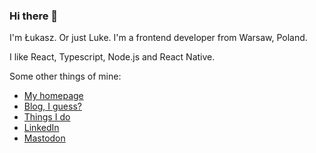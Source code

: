 ### Hi there 👋

I'm Łukasz. Or just Luke. I'm a frontend developer from Warsaw, Poland.

I like React, Typescript, Node.js and React Native.

Some other things of mine:

* [My homepage](https://www.lukaszwojcik.net/)
* [Blog, I guess?](https://www.offbeatbits.com/)
* [Things I do](https://www.lukem.net/)
* [LinkedIn](https://www.linkedin.com/in/lukaszwojcik/)
* [Mastodon](https://mastodon.lukem.net/@lukem)
